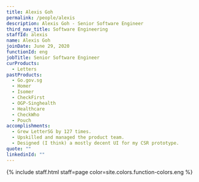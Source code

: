 ```yaml
---
title: Alexis Goh
permalink: /people/alexis
description: Alexis Goh - Senior Software Engineer
third_nav_title: Software Engineering
staffId: alexis
name: Alexis Goh
joinDate: June 29, 2020
functionId: eng
jobTitle: Senior Software Engineer
curProducts:
  - Letters
pastProducts:
  - Go.gov.sg
  - Homer
  - Isomer
  - CheckFirst
  - OGP-Singhealth
  - Healthcare
  - CheckWho
  - Pouch
accomplishments:
  - Grew LetterSG by 127 times.
  - Upskilled and managed the product team.
  - Designed (I think) a mostly decent UI for my CSR prototype.
quote: ""
linkedinId: ""
---
```


{% include staff.html staff=page color=site.colors.function-colors.eng %}
